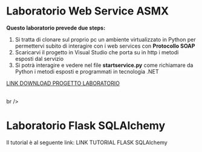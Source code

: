 # <h1>Laboratorio Web Service ASMX</h1>
<p><B>Questo laboratorio prevede due steps:</b></p>
<ol type='square'>
  <li>Si tratta di clonare sul proprio pc un ambiente virtualizzato in Python per permettervi subito di interagire con i web services con <b>Protocollo SOAP</b>
    <li> Scaricarvi il progetto in Visual Studio che porta su in http i metodi esposti dal servizio</li>
  <li>Si potrà interagire e vedere nel file <b>startservice.py</b> come richiamare da Python i metodi esposti e programmati in tecnologia .NET</li>
  </ol>
<a href='https://drive.google.com/file/d/1UoJ3bA21FTnsB3W3vfPVLqit7ffzoC0l/view?usp=sharing'>LINK DOWNLOAD PROGETTO LABORATORIO</a>

<br />br />
<h1>Laboratorio Flask SQLAlchemy</h1>
Il tutorial è al seguente link:  <a href"https://flask-sqlalchemy.palletsprojects.com/en/2.x/quickstart/">LINK TUTORIAL FLASK SQLAlchemy
<br /> <br />
